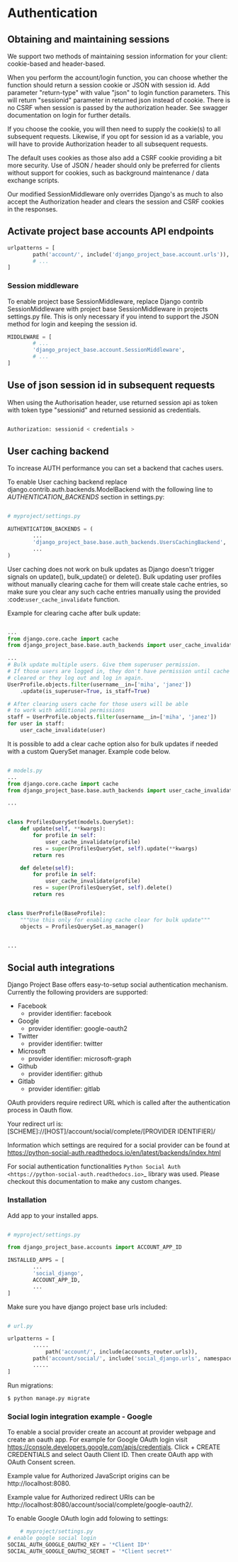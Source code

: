 # Authentication

## Obtaining and maintaining sessions

We support two methods of maintaining session information for your client: cookie-based and header-based.

When you perform the account/login function, you can choose whether the function should return a session cookie or JSON
with session id. Add parameter "return-type" with value "json" to login function parameters. This will return
"sessionid" parameter in returned json instead of cookie. There is no CSRF when session is passed by the authorization
header. See swagger documentation on login for further details.

If you choose the cookie, you will then need to supply the cookie(s) to all subsequent requests. Likewise, if you opt
for session id as a variable, you will have to provide Authorization header to all subsequent requests.

The default uses cookies as those also add a CSRF cookie providing a bit more security. Use of JSON / header should only
be preferred for clients without support for cookies, such as background maintenance / data exchange scripts.

Our modified SessionMiddleware only overrides Django's as much to also accept the Authorization header and clears the
session and CSRF cookies in the responses.

## Activate project base accounts API endpoints

```python
urlpatterns = [
        path('account/', include('django_project_base.account.urls')),
        # ...
]
```

### Session middleware

To enable project base SessionMiddleware, replace Django contrib SessionMiddleware with project base SessionMiddleware
in projects settings.py file. This is only necessary if you intend to support the JSON method for login and keeping the
session id.

```python
MIDDLEWARE = [
        # ...
        'django_project_base.account.SessionMiddleware',
        # ...
]
```

## Use of json session id in subsequent requests

When using the Authorisation header, use returned session api as token with token type "sessionid" and returned
sessionid as credentials.

```python

Authorization: sessionid < credentials >
```

## User caching backend

To increase AUTH performance you can set a backend that caches users.

To enable User caching backend replace django.contrib.auth.backends.ModelBackend with the following line to
*AUTHENTICATION_BACKENDS* section in settings.py:

```python

# myproject/settings.py

AUTHENTICATION_BACKENDS = (
        ...
        'django_project_base.base.auth_backends.UsersCachingBackend',
        ...
)
```

User caching does not work on bulk updates as Django doesn't trigger signals on update(), bulk_update() or delete().
Bulk updating user profiles without manually clearing cache for them will create stale cache entries, so make sure you
clear any such cache entries manually using the provided :code:`user_cache_invalidate` function.

Example for clearing cache after bulk update:

```python

...
from django.core.cache import cache
from django_project_base.base.auth_backends import user_cache_invalidate

...
# Bulk update multiple users. Give them superuser permission.
# If those users are logged in, they don't have permission until cache is
# cleared or they log out and log in again.
UserProfile.objects.filter(username__in=['miha', 'janez'])
    .update(is_superuser=True, is_staff=True)

# After clearing users cache for those users will be able
# to work with additional permissions
staff = UserProfile.objects.filter(username__in=['miha', 'janez'])
for user in staff:
    user_cache_invalidate(user)
```

It is possible to add a clear cache option also for bulk updates if needed with a custom QuerySet manager. Example code
below.

```python

# models.py
...
from django.core.cache import cache
from django_project_base.base.auth_backends import user_cache_invalidate

...


class ProfilesQuerySet(models.QuerySet):
    def update(self, **kwargs):
        for profile in self:
            user_cache_invalidate(profile)
        res = super(ProfilesQuerySet, self).update(**kwargs)
        return res

    def delete(self):
        for profile in self:
            user_cache_invalidate(profile)
        res = super(ProfilesQuerySet, self).delete()
        return res


class UserProfile(BaseProfile):
    """Use this only for enabling cache clear for bulk update"""
    objects = ProfilesQuerySet.as_manager()


...
```

## Social auth integrations

Django Project Base offers easy-to-setup social authentication mechanism. Currently the following providers are
supported:

- Facebook
    - provider identifier: facebook
- Google
    - provider identifier: google-oauth2
- Twitter
    - provider identifier: twitter
- Microsoft
    - provider identifier: microsoft-graph
- Github
    - provider identifier: github
- Gitlab
    - provider identifier: gitlab

OAuth providers require redirect URL which is called after the authentication process in Oauth flow.

Your redirect url is: [SCHEME]://[HOST]/account/social/complete/[PROVIDER IDENTIFIER]/

Information which settings are required for a social provider can be found
at https://python-social-auth.readthedocs.io/en/latest/backends/index.html

For social authentication functionalities `Python Social Auth <https://python-social-auth.readthedocs.io>`_ library was
used. Please checkout this documentation to make any custom changes.

### Installation

Add app to your installed apps.

```python

# myproject/settings.py

from django_project_base.accounts import ACCOUNT_APP_ID

INSTALLED_APPS = [
        ...
        'social_django',
        ACCOUNT_APP_ID,
        ...
]
```

Make sure you have django project base urls included:

```python

# url.py

urlpatterns = [
        .....
            path('account/', include(accounts_router.urls)),
        path('account/social/', include('social_django.urls', namespace="social")),
        .....
]
```

Run migrations:

```bash
$ python manage.py migrate
```

### Social login integration example - Google

To enable a social provider create an account at provider webpage and create an oauth app. For example for Google OAuth
login visit https://console.developers.google.com/apis/credentials. Click + CREATE CREDENTIALS and select Oauth Client
ID. Then create OAuth app with OAuth Consent screen.

Example value for Authorized JavaScript origins can be http://localhost:8080.

Example value for Authorized redirect URIs can be http://localhost:8080/account/social/complete/google-oauth2/.

To enable Google OAuth login add folowing to settings:

```python
    # myproject/settings.py
# enable google social login
SOCIAL_AUTH_GOOGLE_OAUTH2_KEY = '*Client ID*'
SOCIAL_AUTH_GOOGLE_OAUTH2_SECRET = '*Client secret*'
```
